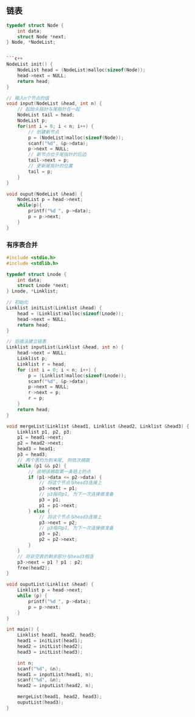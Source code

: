 <!--
 * @Description: 
 * @Version: 1.0
 * @Author: DaLao
 * @Email: dalao_li@163.com
 * @Date: 2021-10-06 13:11:32
 * @LastEditors: DaLao
 * @LastEditTime: 2022-07-19 22:12:53
-->

## 链表

```c++
typedef struct Node {
    int data;
    struct Node *next;
} Node, *NodeList;


```c++
NodeList init() {
    NodeList head = (NodeList)malloc(sizeof(Node));
    head->next = NULL;
    return head;
}

// 输入n个节点的值
void input(NodeList &head, int n) {
    // 起始头指针与尾指针在一起
    NodeList tail = head;
    NodeList p;
    for(int i = 0; i < n; i++) {
        // 创建新节点
        p = (NodeList)malloc(sizeof(Node));
        scanf("%d", &p->data);
        p->next = NULL;
        // 新节点位于尾指针的后边
        tail->next = p;
        // 更新尾指针的位置
        tail = p;
    }
}

void ouput(NodeList &head) {
    NodeList p = head->next;
    while(p){
        printf("%d ", p->data);
        p = p->next;
    }
}
```


### 有序表合并

```c++
#include <stdio.h>
#include <stdlib.h>

typedef struct Lnode {
    int data;
    struct Lnode *next;
} Lnode, *Linklist;

// 初始化
Linklist initList(Linklist &head) {
    head = (Linklist)malloc(sizeof(Lnode));
    head->next = NULL;
    return head;
}

// 后插法建立链表
Linklist inputList(Linklist &head, int n) {
    head->next = NULL;
    Linklist p;
    Linklist r = head;
    for (int i = 0; i < n; i++) {
        p = (Linklist)malloc(sizeof(Lnode));
        scanf("%d", &p->data);
        p->next = NULL;
        r->next = p;
        r = p;
    }
    return head;
}

void mergeList(Linklist &head1, Linklist &head2, Linklist &head3) {
    Linklist p1, p2, p3;
    p1 = head1->next;
    p2 = head2->next;
    head3 = head1;
    p3 = head3;
    // 两个表均为到末尾, 则依次摘取
    while (p1 && p2) {
        // 说明该摘取第一条链上的点
        if (p1->data <= p2->data) {
            // 将这个节点与head3连接上
            p3->next = p1;
            // p3指向p1, 为下一次连接做准备
            p3 = p1;
            p1 = p1->next;
        } else {
            // 将这个节点与head3连接上
            p3->next = p2;
            // p3指向p1, 为下一次连接做准备
            p3 = p2;
            p2 = p2->next;
        }
    }
    // 将非空表的剩余部分与head3相连
    p3->next = p1 ? p1 : p2;
    free(head2);
}

void ouputList(Linklist &head) {
    Linklist p = head->next;
    while (p) {
        printf("%d ", p->data);
        p = p->next;
    }
}

int main() {
    Linklist head1, head2, head3;
    head1 = initList(head1);
    head2 = initList(head2);
    head3 = initList(head3);

    int n;
    scanf("%d", &n);
    head1 = inputList(head1, n);
    scanf("%d", &n);
    head2 = inputList(head2, n);

    mergeList(head1, head2, head3);
    ouputList(head3);
}
```